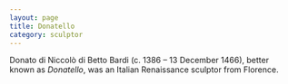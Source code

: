 ```yaml
---
layout: page
title: Donatello
category: sculptor
---
```


Donato di Niccolò di Betto Bardi (c. 1386 – 13 December 1466), better known as *Donatello*, was an Italian Renaissance sculptor from Florence.
